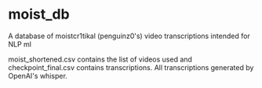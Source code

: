 # moist_db
A database of moistcr1tikal (penguinz0's) video transcriptions intended for NLP ml

moist_shortened.csv contains the list of videos used and checkpoint_final.csv contains transcriptions.
All transcriptions generated by OpenAI's whisper.
